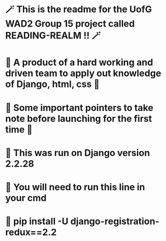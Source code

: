 # 🪄 This is the readme for the UofG WAD2 Group 15 project called READING-REALM !! 🪄
# 📔 A product of a hard working and driven team to apply out knowledge of Django, html, css 📔
# 📔 Some important pointers to take note before launching for the first time 📔
# 🔮 This was run on Django version 2.2.28
# 🔮 You will need to run this line in your cmd 
# 🔮 pip install -U django-registration-redux==2.2
